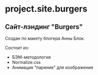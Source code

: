 # project.site.burgers

## Сайт-лэндинг "Burgers"
Создан по макету блогера Анны Блок.

Состоит из: 
+ БЭМ-методология
+ Normalize.css
+ Анимация "парение" для изображения
